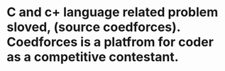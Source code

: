 # C and c+ language related problem sloved, (source coedforces). Coedforces is a platfrom for coder as a competitive contestant.
